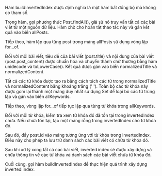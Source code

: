 Hàm buildInvertedIndex được định nghĩa là một hàm bất đồng bộ mà không có tham số.

Trong hàm, gọi phương thức Post.findAll(), giả sử nó truy vấn tất cả các bài viết từ một nguồn dữ liệu. Hàm chờ cho hoàn tất thao tác này và gán kết quả vào biến allPosts.

Tiếp theo, hàm lặp qua từng post trong mảng allPosts sử dụng vòng lặp for...of.

Đối với mỗi bài viết, tiêu đề của bài viết (post.title) và nội dung của bài viết (post.post_content) được chuẩn hóa và chuyển thành chữ thường bằng hàm unidecode và toLowerCase(). Kết quả được gán vào biến normalizedTitle và normalizedContent.

Tất cả các từ khóa được tạo ra bằng cách tách các từ trong normalizedTitle và normalizedContent bằng khoảng trắng (' '). Toàn bộ các từ khóa này được gom lại thành một mảng duy nhất sử dụng Set để loại bỏ các từ trùng lặp và gán vào biến allKeywords.

Tiếp theo, vòng lặp for...of tiếp tục lặp qua từng từ khóa trong allKeywords.

Đối với mỗi từ khóa, kiểm tra xem từ khóa đó đã tồn tại trong invertedIndex chưa. Nếu chưa tồn tại, tạo một mảng rỗng trong invertedIndex cho từ khóa đó.

Sau đó, đẩy post.id vào mảng tương ứng với từ khóa trong invertedIndex. Điều này cho phép ta lưu trữ danh sách các bài viết có chứa từ khóa đó.

Sau khi xử lý xong tất cả các bài viết, inverted index sẽ được xây dựng và chứa thông tin về các từ khóa và danh sách các bài viết chứa từ khóa đó.

Cuối cùng, gọi hàm buildInvertedIndex để thực hiện quá trình xây dựng inverted index.